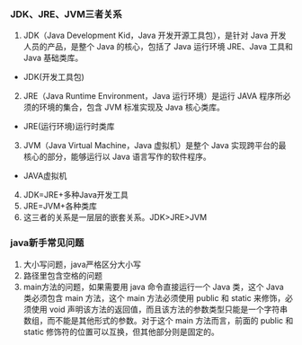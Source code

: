 ### JDK、JRE、JVM三者关系
1. JDK（Java Development Kid，Java 开发开源工具包），是针对 Java 开发人员的产品，是整个 Java 的核心，包括了 Java 运行环境 JRE、Java 工具和 Java 基础类库。
- JDK(开发工具包)
2. JRE（Java Runtime Environment，Java 运行环境）是运行 JAVA 程序所必须的环境的集合，包含 JVM 标准实现及 Java 核心类库。
- JRE(运行环境)运行时类库
3. JVM（Java Virtual Machine，Java 虚拟机）是整个 Java 实现跨平台的最核心的部分，能够运行以 Java 语言写作的软件程序。
- JAVA虚拟机
4. JDK=JRE+多种Java开发工具
5. JRE=JVM+各种类库
6. 这三者的关系是一层层的嵌套关系。JDK>JRE>JVM
### java新手常见问题
1. 大小写问题，java严格区分大小写
2. 路径里包含空格的问题
3. main方法的问题，如果需要用 java 命令直接运行一个 Java 类，这个 Java 类必须包含 main 方法，这个 main 方法必须使用 public 和 static 来修饰，必须使用 void 声明该方法的返回值，而且该方法的参数类型只能是一个字符串数组，而不能是其他形式的参数。对于这个 main 方法而言，前面的 public 和 static 修饰符的位置可以互换，但其他部分则是固定的。
